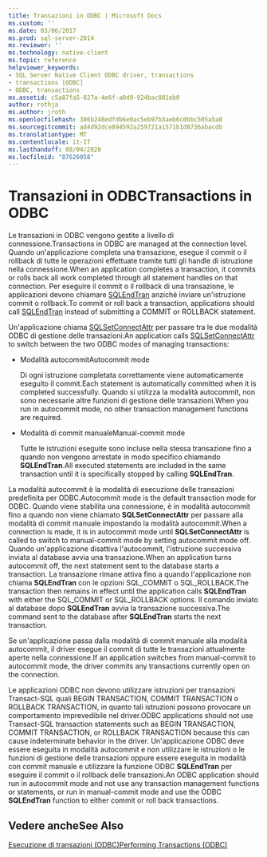 ```yaml
---
title: Transazioni in ODBC | Microsoft Docs
ms.custom: ''
ms.date: 03/06/2017
ms.prod: sql-server-2014
ms.reviewer: ''
ms.technology: native-client
ms.topic: reference
helpviewer_keywords:
- SQL Server Native Client ODBC driver, transactions
- transactions [ODBC]
- ODBC, transactions
ms.assetid: c5a87fa5-827a-4e6f-a0d9-924bac881eb0
author: rothja
ms.author: jroth
ms.openlocfilehash: 386b248edfdb6e0ac5eb97b3aeb6c0bbc505a5a0
ms.sourcegitcommit: ad4d92dce894592a259721a1571b1d8736abacdb
ms.translationtype: MT
ms.contentlocale: it-IT
ms.lasthandoff: 08/04/2020
ms.locfileid: "87626058"
---
```

# <a name="transactions-in-odbc"></a><span data-ttu-id="08123-102">Transazioni in ODBC</span><span class="sxs-lookup"><span data-stu-id="08123-102">Transactions in ODBC</span></span>
  <span data-ttu-id="08123-103">Le transazioni in ODBC vengono gestite a livello di connessione.</span><span class="sxs-lookup"><span data-stu-id="08123-103">Transactions in ODBC are managed at the connection level.</span></span> <span data-ttu-id="08123-104">Quando un'applicazione completa una transazione, esegue il commit o il rollback di tutte le operazioni effettuate tramite tutti gli handle di istruzione nella connessione.</span><span class="sxs-lookup"><span data-stu-id="08123-104">When an application completes a transaction, it commits or rolls back all work completed through all statement handles on that connection.</span></span> <span data-ttu-id="08123-105">Per eseguire il commit o il rollback di una transazione, le applicazioni devono chiamare [SQLEndTran](../../native-client-odbc-api/sqlendtran.md) anziché inviare un'istruzione commit o rollback.</span><span class="sxs-lookup"><span data-stu-id="08123-105">To commit or roll back a transaction, applications should call [SQLEndTran](../../native-client-odbc-api/sqlendtran.md) instead of submitting a COMMIT or ROLLBACK statement.</span></span>  
  
 <span data-ttu-id="08123-106">Un'applicazione chiama [SQLSetConnectAttr](../../native-client-odbc-api/sqlsetconnectattr.md) per passare tra le due modalità ODBC di gestione delle transazioni:</span><span class="sxs-lookup"><span data-stu-id="08123-106">An application calls [SQLSetConnectAttr](../../native-client-odbc-api/sqlsetconnectattr.md) to switch between the two ODBC modes of managing transactions:</span></span>  
  
-   <span data-ttu-id="08123-107">Modalità autocommit</span><span class="sxs-lookup"><span data-stu-id="08123-107">Autocommit mode</span></span>  
  
     <span data-ttu-id="08123-108">Di ogni istruzione completata correttamente viene automaticamente eseguito il commit.</span><span class="sxs-lookup"><span data-stu-id="08123-108">Each statement is automatically committed when it is completed successfully.</span></span> <span data-ttu-id="08123-109">Quando si utilizza la modalità autocommit, non sono necessarie altre funzioni di gestione delle transazioni.</span><span class="sxs-lookup"><span data-stu-id="08123-109">When you run in autocommit mode, no other transaction management functions are required.</span></span>  
  
-   <span data-ttu-id="08123-110">Modalità di commit manuale</span><span class="sxs-lookup"><span data-stu-id="08123-110">Manual-commit mode</span></span>  
  
     <span data-ttu-id="08123-111">Tutte le istruzioni eseguite sono incluse nella stessa transazione fino a quando non vengono arrestate in modo specifico chiamando **SQLEndTran**.</span><span class="sxs-lookup"><span data-stu-id="08123-111">All executed statements are included in the same transaction until it is specifically stopped by calling **SQLEndTran**.</span></span>  
  
 <span data-ttu-id="08123-112">La modalità autocommit è la modalità di esecuzione delle transazioni predefinita per ODBC.</span><span class="sxs-lookup"><span data-stu-id="08123-112">Autocommit mode is the default transaction mode for ODBC.</span></span> <span data-ttu-id="08123-113">Quando viene stabilita una connessione, è in modalità autocommit fino a quando non viene chiamato **SQLSetConnectAttr** per passare alla modalità di commit manuale impostando la modalità autocommit.</span><span class="sxs-lookup"><span data-stu-id="08123-113">When a connection is made, it is in autocommit mode until **SQLSetConnectAttr** is called to switch to manual-commit mode by setting autocommit mode off.</span></span> <span data-ttu-id="08123-114">Quando un'applicazione disattiva l'autocommit, l'istruzione successiva inviata al database avvia una transazione.</span><span class="sxs-lookup"><span data-stu-id="08123-114">When an application turns autocommit off, the next statement sent to the database starts a transaction.</span></span> <span data-ttu-id="08123-115">La transazione rimane attiva fino a quando l'applicazione non chiama **SQLEndTran** con le opzioni SQL_COMMIT o SQL_ROLLBACK.</span><span class="sxs-lookup"><span data-stu-id="08123-115">The transaction then remains in effect until the application calls **SQLEndTran** with either the SQL_COMMIT or SQL_ROLLBACK options.</span></span> <span data-ttu-id="08123-116">Il comando inviato al database dopo **SQLEndTran** avvia la transazione successiva.</span><span class="sxs-lookup"><span data-stu-id="08123-116">The command sent to the database after **SQLEndTran** starts the next transaction.</span></span>  
  
 <span data-ttu-id="08123-117">Se un'applicazione passa dalla modalità di commit manuale alla modalità autocommit, il driver esegue il commit di tutte le transazioni attualmente aperte nella connessione.</span><span class="sxs-lookup"><span data-stu-id="08123-117">If an application switches from manual-commit to autocommit mode, the driver commits any transactions currently open on the connection.</span></span>  
  
 <span data-ttu-id="08123-118">Le applicazioni ODBC non devono utilizzare istruzioni per transazioni Transact-SQL quali BEGIN TRANSACTION, COMMIT TRANSACTION o ROLLBACK TRANSACTION, in quanto tali istruzioni possono provocare un comportamento imprevedibile nel driver.</span><span class="sxs-lookup"><span data-stu-id="08123-118">ODBC applications should not use Transact-SQL transaction statements such as BEGIN TRANSACTION, COMMIT TRANSACTION, or ROLLBACK TRANSACTION because this can cause indeterminate behavior in the driver.</span></span> <span data-ttu-id="08123-119">Un'applicazione ODBC deve essere eseguita in modalità autocommit e non utilizzare le istruzioni o le funzioni di gestione delle transazioni oppure essere eseguita in modalità con commit manuale e utilizzare la funzione ODBC **SQLEndTran** per eseguire il commit o il rollback delle transazioni.</span><span class="sxs-lookup"><span data-stu-id="08123-119">An ODBC application should run in autocommit mode and not use any transaction management functions or statements, or run in manual-commit mode and use the ODBC **SQLEndTran** function to either commit or roll back transactions.</span></span>  
  
## <a name="see-also"></a><span data-ttu-id="08123-120">Vedere anche</span><span class="sxs-lookup"><span data-stu-id="08123-120">See Also</span></span>  
 [<span data-ttu-id="08123-121">Esecuzione di transazioni &#40;ODBC&#41;</span><span class="sxs-lookup"><span data-stu-id="08123-121">Performing Transactions &#40;ODBC&#41;</span></span>](../../../database-engine/dev-guide/performing-transactions-odbc.md)  
  
  
